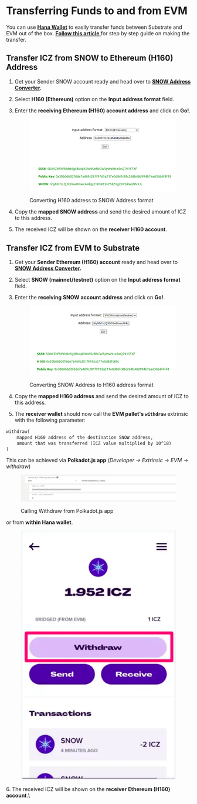 # Transferring Funds to and from EVM

You can use [**Hana Wallet**](https://chrome.google.com/webstore/detail/hana-wallet/jfdlamikmbghhapbgfoogdffldioobgl) to easily transfer funds between Substrate and EVM out of the box. [**Follow this article** ](https://medium.com/@hanawallet/moving-icz-between-snow-snow-evm-aa3b1e50c369)for step by step guide on making the transfer.

## Transfer ICZ from SNOW to Ethereum (H160) Address

1. Get your Sender SNOW account ready and head over to [**SNOW Address Converter**](https://snow-address-converter.netlify.app/)**.**
2. Select **H160 (Ethereum)** option on the **Input address format** field.
3.  Enter the **receiving** **Ethereum (H160) account address** and click on **Go!**.

    <figure><img src="../.gitbook/assets/image (11).png" alt=""><figcaption><p>Converting H160 address to SNOW Address format</p></figcaption></figure>


4. Copy the **mapped SNOW address** and send the desired amount of ICZ to this address.
5. The received ICZ will be shown on the **receiver** **H160 account**.

## Transfer ICZ from EVM to Substrate

1. Get your **Sender Ethereum (H160) account** ready and head over to [**SNOW Address Converter**](https://snow-address-converter.netlify.app/)**.**
2. Select **SNOW (mainnet/testnet)** option on the **Input address format** field.
3.  Enter the **receiving** **SNOW account address** and click on **Go!**.

    <figure><img src="../.gitbook/assets/image (3) (2).png" alt=""><figcaption><p>Converting SNOW Address to H160 address format</p></figcaption></figure>
4. Copy the **mapped H160 address** and send the desired amount of ICZ to this address.
5. The **receiver wallet** should now call the **EVM pallet's  `withdraw`** extrinsic with the following parameter:

```
withdraw(
    mapped H160 address of the destination SNOW address, 
    amount that was transferred (ICZ value multiplied by 10^18)
)
```

This can be achieved via **Polkadot.js app** (_Developer -> Extrinsic -> EVM -> withdraw_)&#x20;

<figure><img src="../.gitbook/assets/image (7).png" alt=""><figcaption><p>Calling Withdraw from Polkadot.js app</p></figcaption></figure>

or from **within Hana wallet**.

<figure><img src="../.gitbook/assets/image.png" alt=""><figcaption></figcaption></figure>

6\. The received ICZ will be shown on the **receiver** **Ethereum (H160) account**.\
